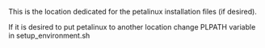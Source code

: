 This is the location dedicated for the petalinux installation files (if desired).

If it is desired to put petalinux to another location change PLPATH variable in setup\_environment.sh

